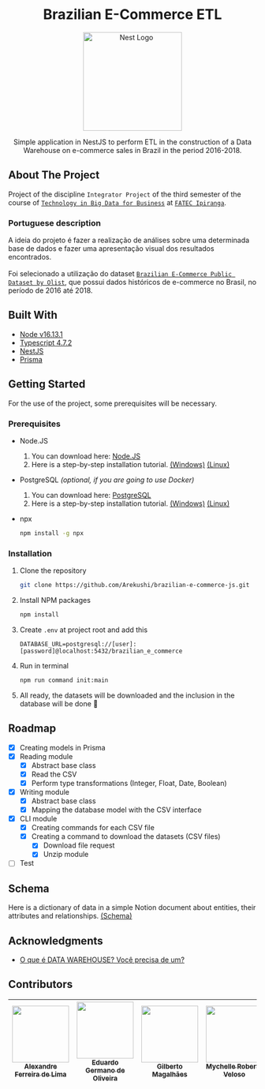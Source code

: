 <h1 align="center">
  Brazilian E-Commerce ETL
</h1>

<p align="center">
  <a href="#" target="blank">
    <img src="https://upload.wikimedia.org/wikipedia/en/thumb/0/05/Flag_of_Brazil.svg/720px-Flag_of_Brazil.svg.png?20111003040251" width="200" alt="Nest Logo" />
  </a>
</p>

<p align="center">
  Simple application in NestJS to perform ETL in the construction of a Data Warehouse on e-commerce sales in Brazil in the period 2016-2018.
</p>

## About The Project
Project of the discipline `Integrator Project` of the third semester of the course of [`Technology in Big Data for Business`][big_data_course] at [`FATEC Ipiranga`][fatec_ipiranga].

### Portuguese description
A ideia do projeto é fazer a realização de análises sobre uma determinada base de dados e fazer uma apresentação visual dos resultados encontrados.
<br><br>
Foi selecionado a utilização do dataset [`Brazilian E-Commerce Public Dataset by Olist`][dataset], que possui dados históricos de e-commerce no Brasil, no período de 2016 até 2018.


## Built With
- [Node v16.13.1][node16]
- [Typescript 4.7.2][typescript4]
- [NestJS][nestjs]
- [Prisma][prisma]

## Getting Started
For the use of the project, some prerequisites will be necessary.

### Prerequisites
* Node.JS
  1. You can download here: [Node.JS][nodejs_url]
  2. Here is a step-by-step installation tutorial. [(Windows)][nodejs_tutorial_windows] [(Linux)][nodejs_tutorial_linux]
* PostgreSQL _(optional, if you are going to use Docker)_
  1. You can download here: [PostgreSQL][postgresql_url]
  2. Here is a step-by-step installation tutorial. [(Windows)][postgresql_tutorial_windows] [(Linux)][postgresql_tutorial_linux]

* npx
  ```sh
  npm install -g npx
  ```

### Installation

1. Clone the repository
   ```sh
   git clone https://github.com/Arekushi/brazilian-e-commerce-js.git
   ```
2. Install NPM packages
    ```sh
    npm install
    ```
3. Create `.env` at project root and add this
    ```env
    DATABASE_URL=postgresql://[user]:[password]@localhost:5432/brazilian_e_commerce
    ```
4. Run in terminal
   ```sh
   npm run command init:main
   ```
5. All ready, the datasets will be downloaded and the inclusion in the database will be done 🎉

## Roadmap
- [x] Creating models in Prisma
- [x] Reading module
  - [x] Abstract base class
  - [x] Read the CSV
  - [x] Perform type transformations (Integer, Float, Date, Boolean)
- [x] Writing module
  - [x] Abstract base class
  - [x] Mapping the database model with the CSV interface 
- [x] CLI module
  - [x] Creating commands for each CSV file
  - [x] Creating a command to download the datasets (CSV files)
    - [x] Download file request 
    - [x] Unzip module 
- [ ]  Test

## Schema
Here is a dictionary of data in a simple Notion document about entities, their attributes and relationships. [(Schema)][schema]

## Acknowledgments
* [O que é DATA WAREHOUSE? Você precisa de um?][datawarehouse_simple_tutorial_video]

## Contributors
| [<div><img width=115 src="https://avatars.githubusercontent.com/u/54884313?v=4"><br><sub>Alexandre Ferreira de Lima</sub></div>][arekushi] |[<div><img width=115 src="https://avatars.githubusercontent.com/u/90634869?v=4"><br><sub>Eduardo Germano de Oliveira</sub></div>][eduardo] |  [<div><img width=115 src="https://avatars.githubusercontent.com/u/90637608?v=4"><br><sub>Gilberto Magalhães</sub></div>][gilberto] | [<div><img width=115 src="https://avatars.githubusercontent.com/u/86978502?v=4"><br><sub>Mychelle Roberto Veloso</sub></div>][mychelle] | [<div><img width=115 src="https://avatars.githubusercontent.com/u/90654164?v=4"><br><sub>Diego Silva Neves</sub></div>][diego] | [<div><img width=115 src="https://avatars.githubusercontent.com/u/91035018?v=4"><br><sub>Ana Carolina Ferreira de Camargo</sub></div>][ana] |
| :---: | :---: | :---: | :---: | :---: | :---: |

<!-- [Build With] -->
[nestjs]: https://nestjs.com/
[prisma]: https://www.prisma.io/
[node16]: https://nodejs.org/dist/latest-v16.x/docs/api/
[typescript4]: https://www.typescriptlang.org/

<!-- [Some links] -->
[schema]: https://arekushi.notion.site/Schema-050137d1ccdf4713a2e0c84cda16d9b7
[dataset]: https://www.kaggle.com/datasets/olistbr/brazilian-ecommerce
[fatec_ipiranga]: https://fatecipiranga.edu.br/
[big_data_course]: https://fatecipiranga.edu.br/curso-superior-de-tecnologia-em-big-data-para-negocios/

[postgresql_url]: https://www.enterprisedb.com/downloads/postgres-postgresql-downloads
[postgresql_tutorial_windows]: https://www.guru99.com/download-install-postgresql.html
[postgresql_tutorial_linux]: https://sqlserverguides.com/postgresql-installation-on-linux/

[nodejs_url]: https://nodejs.org/en/download/
[nodejs_tutorial_windows]: https://www.edureka.co/blog/node-js-installation/
[nodejs_tutorial_linux]: https://www.geeksforgeeks.org/installation-of-node-js-on-linux/

<!-- Acknowledgments -->
[datawarehouse_simple_tutorial_video]: https://www.youtube.com/watch?v=Q81zwSmaJo0

<!-- [Constributors] -->
[arekushi]: https://github.com/Arekushi
[eduardo]: https://github.com/EduardoGermanoOliveira
[gilberto]: https://github.com/Gil-BigData
[mychelle]: https://github.com/mychveloso
[diego]: https://github.com/nevesbattousai
[ana]: https://github.com/Anakaita
